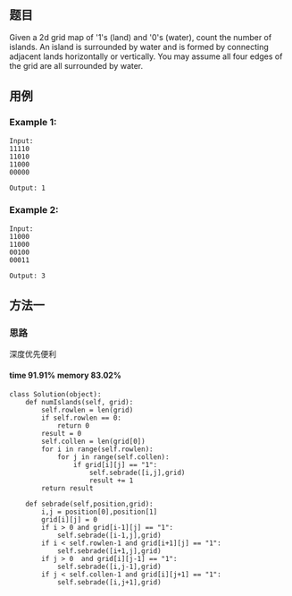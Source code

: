 ## 题目
Given a 2d grid map of '1's (land) and '0's (water), count the number of islands. An island is surrounded by water and is formed by connecting adjacent lands horizontally or vertically. You may assume all four edges of the grid are all surrounded by water.
## 用例
### Example 1:
```
Input:
11110
11010
11000
00000

Output: 1
```
### Example 2:
```
Input:
11000
11000
00100
00011

Output: 3
```
## 方法一
### 思路
深度优先便利
#### time 91.91% memory 83.02%
```
class Solution(object):
    def numIslands(self, grid):
        self.rowlen = len(grid)
        if self.rowlen == 0:
            return 0
        result = 0
        self.collen = len(grid[0])
        for i in range(self.rowlen):
            for j in range(self.collen):
                if grid[i][j] == "1":
                    self.sebrade([i,j],grid)
                    result += 1
        return result
    
    def sebrade(self,position,grid):
        i,j = position[0],position[1]
        grid[i][j] = 0
        if i > 0 and grid[i-1][j] == "1":
            self.sebrade([i-1,j],grid)
        if i < self.rowlen-1 and grid[i+1][j] == "1":
            self.sebrade([i+1,j],grid)
        if j > 0  and grid[i][j-1] == "1":
            self.sebrade([i,j-1],grid)
        if j < self.collen-1 and grid[i][j+1] == "1":
            self.sebrade([i,j+1],grid)
```
